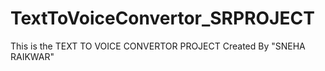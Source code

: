 # TextToVoiceConvertor_SRPROJECT
This is the TEXT TO VOICE CONVERTOR PROJECT 
Created By "SNEHA RAIKWAR"

